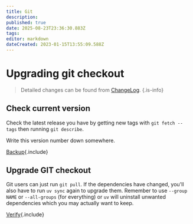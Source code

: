 ```yaml
---
title: Git
description: 
published: true
date: 2025-08-23T23:36:30.883Z
tags: 
editor: markdown
dateCreated: 2023-01-15T13:55:09.588Z
---
```


# Upgrading git checkout

>Detailed changes can be found from [ChangeLog](/ChangeLog).
{.is-info}

## Check current version

Check the latest release you have by getting new tags with `git fetch --tags` then running `git describe`.

Write this version number down somewhere.

[Backup](/Upgrade/Partial/Backup){.include}

## Upgrade GIT checkout

Git users can just run `git pull`. If the dependencies have changed, you'll also have to run `uv sync` again to upgrade them. Remember to use `--group NAME` or `--all-groups` (for everything) or `uv` will uninstall unwanted dependencies which you may actually want to keep.

[Verify](/Upgrade/Partial/Verify){.include}